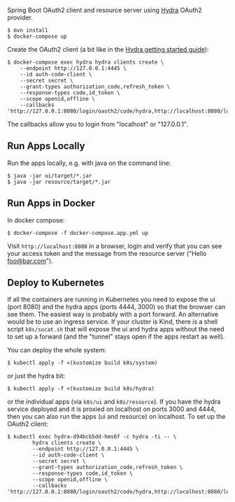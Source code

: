 Spring Boot OAuth2 client and resource server using [Hydra](https://github.com/ory/hydra) OAuth2 provider.

```
$ mvn install
$ docker-compose up
```

Create the OAuth2 client (a bit like in the [Hydra getting started guide](https://www.ory.sh/docs/next/hydra/5min-tutorial)):

```
$ docker-compose exec hydra hydra clients create \
    --endpoint http://127.0.0.1:4445 \
    --id auth-code-client \
    --secret secret \
    --grant-types authorization_code,refresh_token \
    --response-types code,id_token \
    --scope openid,offline \
    --callbacks 'http://127.0.0.1:8080/login/oauth2/code/hydra,http://localhost:8080/login/oauth2/code/hydra'
```

The callbacks allow you to login from "localhost" or "127.0.0.1".

## Run Apps Locally

Run the apps locally, e.g. with java on the command line:

```
$ java -jar ui/target/*.jar
$ java -jar resource/target/*.jar
```

## Run Apps in Docker

In docker compose:

```
$ docker-compose -f docker-compose.app.yml up
```

Visit `http://localhost:8080` in a browser, login and verify that you can see your access token and the message from the resource server ("Hello foo@bar.com").

## Deploy to Kubernetes

If all the containers are running in Kubernetes you need to expose the ui (port 8080) and the hydra apps (ports 4444, 3000) so that the browser can see them. The easiest way is probably with a port forward. An alternative would be to use an ingress service. If your cluster is Kind, there is a shell script `k8s/socat.sh` that will expose the ui and hydra apps without the need to set up a forward (and the "tunnel" stays open if the apps restart as well).

You can deploy the whole system:

```
$ kubectl apply -f <(kustomize build k8s/system)
```

or just the hydra bit:

```
$ kubectl apply -f <(kustomize build k8s/hydra)
```

or the individual apps (via `k8s/ui` and `k8s/resource`). If you have the hydra service deployed and it is proxied on localhost on ports 3000 and 4444, then you can also run the apps (ui and resource) on localhost. To set up the OAuth2 client:

```
$ kubectl exec hydra-d94bcb5dd-hms6f -c hydra -ti -- \
        hydra clients create \
        --endpoint http://127.0.0.1:4445 \
        --id auth-code-client \
        --secret secret \
        --grant-types authorization_code,refresh_token \
        --response-types code,id_token \
        --scope openid,offline \
        --callbacks 'http://127.0.0.1:8080/login/oauth2/code/hydra,http://localhost:8080/login/oauth2/code/hydra'
```